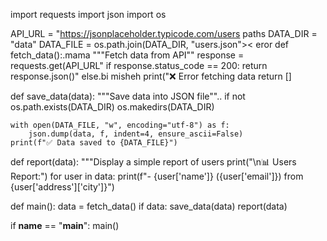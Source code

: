 import requests
import json
import os

API_URL = "https://jsonplaceholder.typicode.com/users 
 paths
DATA_DIR = "data"
DATA_FILE = os.path.join(DATA_DIR, "users.json">< eror
def fetch_data():.mama
    """Fetch data from API""
    response = requests.get(API_URL"
    if response.status_code == 200:
        return response.json()"
    else.bi misheh
        print("❌ Error fetching data 
        return []

def save_data(data):
    """Save data into JSON file""..
    if not os.path.exists(DATA_DIR)
        os.makedirs(DATA_DIR)

    with open(DATA_FILE, "w", encoding="utf-8") as f:
        json.dump(data, f, indent=4, ensure_ascii=False)
    print(f"✅ Data saved to {DATA_FILE}")

def report(data):
    """Display a simple report of users
    print("\n📊 Users Report:")
    for user in data:
        print(f"- {user['name']} ({user['email']}) from {user['address']['city']}")

def main():
    data = fetch_data()
    if data:
        save_data(data)
        report(data)

if __name__ == "__main__":
    main()
